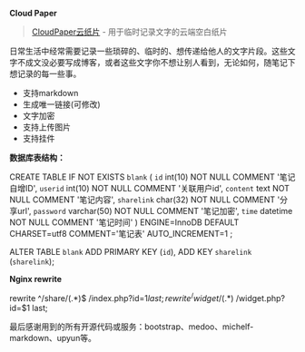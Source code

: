 **Cloud Paper**

> [CloudPaper云纸片](http://blank.jingwentian.com/) - 用于临时记录文字的云端空白纸片

日常生活中经常需要记录一些琐碎的、临时的、想传递给他人的文字片段。这些文字不成文没必要写成博客，或者这些文字你不想让别人看到，无论如何，随笔记下想记录的每一些事。

- 支持markdown
- 生成唯一链接(可修改)
- 文字加密
- 支持上传图片
- 支持挂件

**数据库表结构：**

  CREATE TABLE IF NOT EXISTS `blank` (
  `id` int(10) NOT NULL COMMENT '笔记自增ID',
    `userid` int(10) NOT NULL COMMENT '关联用户id',
    `content` text NOT NULL COMMENT '笔记内容',
    `sharelink` char(32) NOT NULL COMMENT '分享url',
    `password` varchar(50) NOT NULL COMMENT '笔记加密',
    `time` datetime NOT NULL COMMENT '笔记时间'
  ) ENGINE=InnoDB DEFAULT CHARSET=utf8 COMMENT='笔记表' AUTO_INCREMENT=1 ;
  
  ALTER TABLE `blank` ADD PRIMARY KEY (`id`), ADD KEY `sharelink` (`sharelink`);
  
**Nginx rewrite**

  rewrite ^/share/(.*)$ /index.php?id=$1 last;
  rewrite ^/widget/(.*)$ /widget.php?id=$1 last;
  
最后感谢用到的所有开源代码或服务：bootstrap、medoo、michelf-markdown、upyun等。

  
